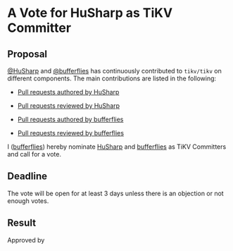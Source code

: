 # A Vote for HuSharp as TiKV Committer

## Proposal

[@HuSharp](https://github.com/HuSharp) and [@bufferflies](https://github.com/bufferflies) has continuously contributed to `tikv/tikv` on different components. The main contributions are listed in the following:

* [Pull requests authored by HuSharp](https://github.com/tikv/tikv/pulls?q=is%3Apr+author%3AHuSharp)

* [Pull requests reviewed by HuSharp](https://github.com/tikv/tikv/pulls?q=is%3Apr+reviewed-by%3AHuSharp)

* [Pull requests authored by bufferflies](https://github.com/tikv/tikv/pulls?q=is%3Apr+author%3Abufferflies)

* [Pull requests reviewed by bufferflies](https://github.com/tikv/tikv/pulls?q=is%3Apr+reviewed-by%3Abufferflies)

I ([bufferflies](https://github.com/HuSharp)) hereby nominate [HuSharp](https://github.com/ekexium) and [bufferflies](https://github.com/bufferflies) as TiKV Committers and call for a vote.

## Deadline

The vote will be open for at least 3 days unless there is an objection or not enough votes.

## Result

Approved by
